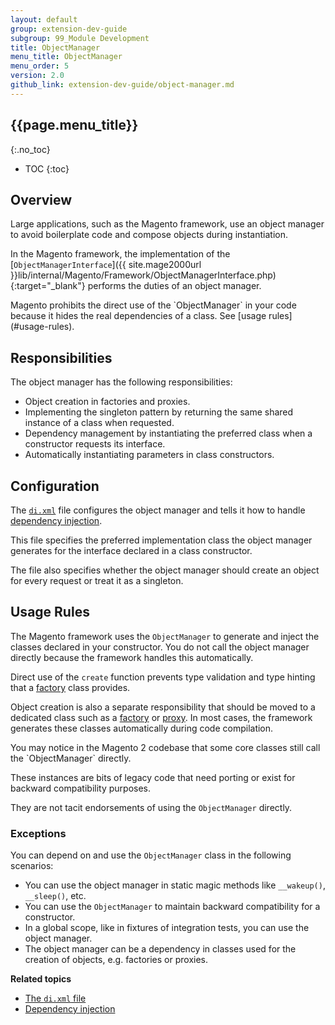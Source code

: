 ```yaml
---
layout: default
group: extension-dev-guide
subgroup: 99_Module Development
title: ObjectManager
menu_title: ObjectManager
menu_order: 5
version: 2.0
github_link: extension-dev-guide/object-manager.md
---
```

## {{page.menu_title}}
{:.no_toc}

* TOC
{:toc}

## Overview

Large applications, such as the Magento framework, use an object manager to avoid boilerplate code and compose objects during instantiation.

In the Magento framework, the implementation of the [`ObjectManagerInterface`]({{ site.mage2000url }}lib/internal/Magento/Framework/ObjectManagerInterface.php){:target="_blank"} performs the duties of an object manager.

<div class="bs-callout bs-callout-warning" markdown="1">
Magento prohibits the direct use of the `ObjectManager` in your code because it hides the real dependencies of a class.
See [usage rules](#usage-rules).
</div>

## Responsibilities

The object manager has the following responsibilities:

* Object creation in factories and proxies.
* Implementing the singleton pattern by returning the same shared instance of a class when requested.
* Dependency management by instantiating the preferred class when a constructor requests its interface.
* Automatically instantiating parameters in class constructors.

## Configuration

The [`di.xml`]({{page.baseurl}}extension-dev-guide/build/di-xml-file.html) file configures the object manager and tells it how to handle [dependency injection]({{page.baseurl}}extension-dev-guide/depend-inj.html).

This file specifies the preferred implementation class the object manager generates for the interface declared in a class constructor.

The file also specifies whether the object manager should create an object for every request or treat it as a singleton.

## Usage Rules

The Magento framework uses the `ObjectManager` to generate and inject the classes declared in your constructor.
You do not call the object manager directly because the framework handles this automatically.

Direct use of the `create` function prevents type validation and type hinting that a [factory]({{page.baseurl}}extension-dev-guide/factories.html) class provides.

Object creation is also a separate responsibility that should be moved to a dedicated class such as a [factory]({{page.baseurl}}extension-dev-guide/factories.html) or [proxy]({{page.baseurl}}extension-dev-guide/proxies.html}}).
In most cases, the framework generates these classes automatically during code compilation.

<div class="bs-callout bs-callout-warning" markdown="1">
You may notice in the Magento 2 codebase that some core classes still call the `ObjectManager` directly.

These instances are bits of legacy code that need porting or exist for backward compatibility purposes.

They are not tacit endorsements of using the `ObjectManager` directly.  
</div>

### Exceptions

You can depend on and use the `ObjectManager` class in the following scenarios:

* You can use the object manager in static magic methods like `__wakeup()`, `__sleep()`, etc.
* You can use the `ObjectManager` to maintain backward compatibility for a constructor.
* In a global scope, like in fixtures of integration tests, you can use the object manager.
* The object manager can be a dependency in classes used for the creation of objects, e.g. factories or proxies. 

**Related topics**

*	[The `di.xml` file]({{page.baseurl}}extension-dev-guide/build/di-xml-file.html)
* [Dependency injection]({{page.baseurl}}extension-dev-guide/depend-inj.html)
